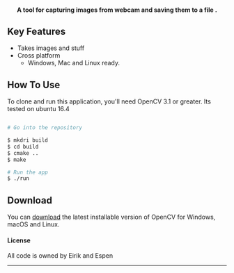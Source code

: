 

<h4 align="center">A tool for capturing images from webcam and saving them to a file </a>.</h4>


## Key Features

* Takes images and stuff
* Cross platform
  - Windows, Mac and Linux ready.

## How To Use

To clone and run this application, you'll need OpenCV 3.1 or greater. Its tested on ubuntu 16.4
```bash

# Go into the repository

$ mkdri build
$ cd build 
$ cmake ..
$ make 

# Run the app
$ ./run
```




## Download

You can [download](http://opencv.org/) the latest installable version of OpenCV for Windows, macOS and Linux.


#### License

All code is owned by Eirik and Espen

---


